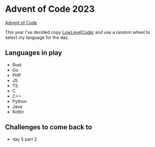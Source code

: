 # Advent of Code 2023

[Advent of Code](https://adventofcode.com/)

This year I've decided copy [LowLevelCoder](https://www.youtube.com/@LowLevelLearning) and use a random wheel to select my language for the day.

## Languages in play
- Rust
- Go
- PHP
- JS
- TS
- C
- C++
- Python
- Java
- Kotlin

## Challenges to come back to
- day 5 part 2
